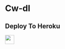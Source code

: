 # Cw-dl

## Deploy To Heroku

<a href="https://heroku.com/deploy?templatehttps://github.com/Nrgodara/Appx">
     <img height="30px" src="https://img.shields.io/badge/Deploy%20To%20Heroku-blueviolet?style=for-the-badge&logo=heroku">
  </a>
